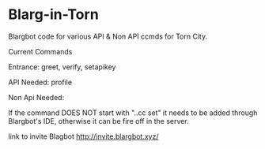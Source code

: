 # Blarg-in-Torn
Blargbot code for various API & Non API ccmds for Torn City.

Current Commands

Entrance:
greet,
verify,
setapikey


API Needed:
profile


Non Api Needed:




If the command DOES NOT start with "..cc set" it needs to be added through Blargbot's IDE, otherwise it can be fire off in the server. 

link to invite Blagbot
http://invite.blargbot.xyz/
